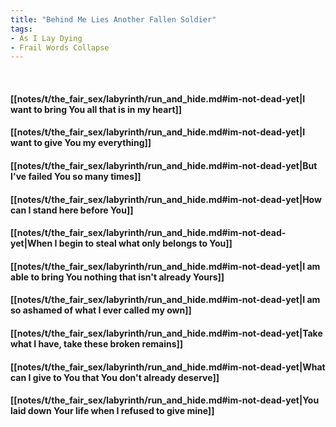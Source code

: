 ```yaml
---
title: "Behind Me Lies Another Fallen Soldier"
tags:
- As I Lay Dying
- Frail Words Collapse
---
```

&nbsp;
#### [[notes/t/the_fair_sex/labyrinth/run_and_hide.md#im-not-dead-yet|I want to bring You all that is in my heart]]
#### [[notes/t/the_fair_sex/labyrinth/run_and_hide.md#im-not-dead-yet|I want to give You my everything]]
#### [[notes/t/the_fair_sex/labyrinth/run_and_hide.md#im-not-dead-yet|But I've failed You so many times]]
#### [[notes/t/the_fair_sex/labyrinth/run_and_hide.md#im-not-dead-yet|How can I stand here before You]]
#### [[notes/t/the_fair_sex/labyrinth/run_and_hide.md#im-not-dead-yet|When I begin to steal what only belongs to You]]
#### [[notes/t/the_fair_sex/labyrinth/run_and_hide.md#im-not-dead-yet|I am able to bring You nothing that isn't already Yours]]
#### [[notes/t/the_fair_sex/labyrinth/run_and_hide.md#im-not-dead-yet|I am so ashamed of what I ever called my own]]
#### [[notes/t/the_fair_sex/labyrinth/run_and_hide.md#im-not-dead-yet|Take what I have, take these broken remains]]
#### [[notes/t/the_fair_sex/labyrinth/run_and_hide.md#im-not-dead-yet|What can I give to You that You don't already deserve]]
#### [[notes/t/the_fair_sex/labyrinth/run_and_hide.md#im-not-dead-yet|You laid down Your life when I refused to give mine]]
